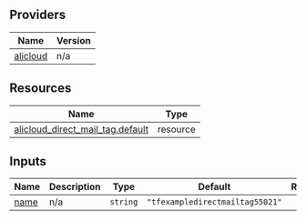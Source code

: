 <!-- BEGIN_TF_DOCS -->
## Providers

| Name | Version |
|------|---------|
| <a name="provider_alicloud"></a> [alicloud](#provider\_alicloud) | n/a |

## Resources

| Name | Type |
|------|------|
| [alicloud_direct_mail_tag.default](https://registry.terraform.io/providers/hashicorp/alicloud/latest/docs/resources/direct_mail_tag) | resource |

## Inputs

| Name | Description | Type | Default | Required |
|------|-------------|------|---------|:--------:|
| <a name="input_name"></a> [name](#input\_name) | n/a | `string` | `"tfexampledirectmailtag55021"` | no |
<!-- END_TF_DOCS -->    